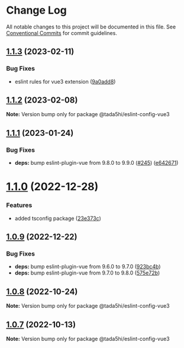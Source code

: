 # Change Log

All notable changes to this project will be documented in this file.
See [Conventional Commits](https://conventionalcommits.org) for commit guidelines.

## [1.1.3](https://github.com/tada5hi/javascript/compare/@tada5hi/eslint-config-vue3@1.1.2...@tada5hi/eslint-config-vue3@1.1.3) (2023-02-11)


### Bug Fixes

* eslint rules for vue3 extension ([9a0add8](https://github.com/tada5hi/javascript/commit/9a0add80011374647ea7c2a05ca4d21d6d6a166c))





## [1.1.2](https://github.com/tada5hi/javascript/compare/@tada5hi/eslint-config-vue3@1.1.1...@tada5hi/eslint-config-vue3@1.1.2) (2023-02-08)

**Note:** Version bump only for package @tada5hi/eslint-config-vue3





## [1.1.1](https://github.com/tada5hi/javascript/compare/@tada5hi/eslint-config-vue3@1.1.0...@tada5hi/eslint-config-vue3@1.1.1) (2023-01-24)


### Bug Fixes

* **deps:** bump eslint-plugin-vue from 9.8.0 to 9.9.0 ([#245](https://github.com/tada5hi/javascript/issues/245)) ([e642671](https://github.com/tada5hi/javascript/commit/e642671497b14f16b7dc243455768e6a3c6282a5))





# [1.1.0](https://github.com/tada5hi/javascript/compare/@tada5hi/eslint-config-vue3@1.0.9...@tada5hi/eslint-config-vue3@1.1.0) (2022-12-28)


### Features

* added tsconfig package ([23e373c](https://github.com/tada5hi/javascript/commit/23e373ce7eaaa63f977f09f789c57811f2d61c43))





## [1.0.9](https://github.com/tada5hi/javascript/compare/@tada5hi/eslint-config-vue3@1.0.8...@tada5hi/eslint-config-vue3@1.0.9) (2022-12-22)


### Bug Fixes

* **deps:** bump eslint-plugin-vue from 9.6.0 to 9.7.0 ([923bc4b](https://github.com/tada5hi/javascript/commit/923bc4b5024b34af52319b90c643a5fe583a3fe3))
* **deps:** bump eslint-plugin-vue from 9.7.0 to 9.8.0 ([575e72b](https://github.com/tada5hi/javascript/commit/575e72b03b6a8a5c348d469907811be66a6f6a89))





## [1.0.8](https://github.com/tada5hi/javascript/compare/@tada5hi/eslint-config-vue3@1.0.7...@tada5hi/eslint-config-vue3@1.0.8) (2022-10-24)

**Note:** Version bump only for package @tada5hi/eslint-config-vue3

## [1.0.7](https://github.com/tada5hi/javascript/compare/@tada5hi/eslint-config-vue3@1.0.6...@tada5hi/eslint-config-vue3@1.0.7) (2022-10-13)

**Note:** Version bump only for package @tada5hi/eslint-config-vue3
